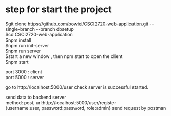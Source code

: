 # step for start the project

$git clone https://github.com/bowiei/CSCI2720-web-application.git --single-branch --branch dbsetup </br>
$cd CSCI2720-web-application </br>
$npm install  </br>
$npm run init-server </br>
$npm run server </br>
$start a new window , then npm start to open the client </br>
$npm start </br>

port 3000 : client </br>
port 5000 : server </br>

go to http://localhost:5000/user check server is successful started. </br>

send data to backend server </br>
method: post, url:http://localhost:5000/user/register </br>
{username:user, password:password, role:admin} send request by postman </br>
